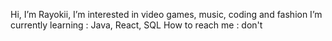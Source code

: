 Hi, I’m Rayokii,
    I’m interested in video games, music, coding and fashion
     I’m currently learning : Java, React, SQL
      How to reach me : don't
